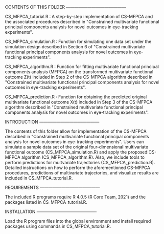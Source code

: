 CONTENTS OF THIS FOLDER ——————————————

CS_MFPCA_tutorial.R : A step-by-step implementation of CS-MFPCA and the associated procedures described in "Constrained multivariate functional principal components analysis for novel outcomes in eye-tracking experiments".

CS_MFPCA_simulation.R : Function for simulating one data set under the simulation design described in Section 6 of "Constrained multivariate functional principal components analysis for novel outcomes in eye-tracking experiments".

CS_MFPCA_algorithm.R : Function for fitting multivariate functional principal components analysis (MFPCA) on the transformed multivariate functional outcome Z(t) included in Step 2 of the CS-MFPCA algorithm described in "Constrained multivariate functional principal components analysis for novel outcomes in eye-tracking experiments".

CS_MFPCA_prediction.R : Function for obtaining the predicted original multivariate functional outcome X(t) included in Step 3 of the CS-MFPCA algorithm described in "Constrained multivariate functional principal components analysis for novel outcomes in eye-tracking experiments".

INTRODUCTION ——————————————

The contents of this folder allow for implementation of the CS-MFPCA described in "Constrained multivariate functional principal components analysis for novel outcomes in eye-tracking experiments". Users can simulate a sample data set of the original four-dimensional multivariate functional outcome (CS_MFPCA_simulation.R) and apply the proposed CS-MFPCA algorithm (CS_MFPCA_algorithm.R). Also, we include tools to perform predictions for multvariate trajectories (CS_MFPCA_prediction.R). Detailed instructions on how to perform the aforementioned CS-MFPCA procedures, predictions of multivariate trajectories, and visualize results are included in CS_MFPCA_tutorial.R.

REQUIREMENTS ——————————————

The included R programs require R 4.0.5 (R Core Team, 2021) and the packages listed in CS_MFPCA_tutorial.R.

INSTALLATION ——————————————

Load the R program files into the global environment and install required packages using commands in CS_MFPCA_tutorial.R.

